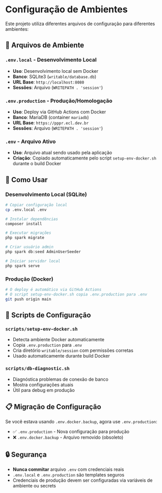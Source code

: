 # Configuração de Ambientes

Este projeto utiliza diferentes arquivos de configuração para diferentes ambientes:

## 📁 Arquivos de Ambiente

### `.env.local` - Desenvolvimento Local
- **Uso**: Desenvolvimento local sem Docker
- **Banco**: SQLite3 (`writable/database.db`)
- **URL Base**: `http://localhost:8080`
- **Sessões**: Arquivo (`WRITEPATH . 'session'`)

### `.env.production` - Produção/Homologação
- **Uso**: Deploy via GitHub Actions com Docker
- **Banco**: MariaDB (container `mariadb`)
- **URL Base**: `https://pppr.ecl.dev.br`
- **Sessões**: Arquivo (`WRITEPATH . 'session'`)

### `.env` - Arquivo Ativo
- **Uso**: Arquivo atual sendo usado pela aplicação
- **Criação**: Copiado automaticamente pelo script `setup-env-docker.sh` durante o build Docker

## 🚀 Como Usar

### Desenvolvimento Local (SQLite)
```bash
# Copiar configuração local
cp .env.local .env

# Instalar dependências
composer install

# Executar migrações
php spark migrate

# Criar usuário admin
php spark db:seed AdminUserSeeder

# Iniciar servidor local
php spark serve
```

### Produção (Docker)
```bash
# O deploy é automático via GitHub Actions
# O script setup-env-docker.sh copia .env.production para .env
git push origin main
```

## 🔧 Scripts de Configuração

### `scripts/setup-env-docker.sh`
- Detecta ambiente Docker automaticamente
- Copia `.env.production` para `.env`
- Cria diretório `writable/session` com permissões corretas
- Usado automaticamente durante build Docker

### `scripts/db-diagnostic.sh`
- Diagnóstica problemas de conexão de banco
- Mostra configurações atuais
- Útil para debug em produção

## 📋 Migração de Configuração

Se você estava usando `.env.docker.backup`, agora use `.env.production`:
- ✅ `.env.production` - Nova configuração para produção
- ❌ `.env.docker.backup` - Arquivo removido (obsoleto)

## 🔒 Segurança

- **Nunca commitar** arquivo `.env` com credenciais reais
- `.env.local` e `.env.production` são templates seguros
- Credenciais de produção devem ser configuradas via variáveis de ambiente ou secrets